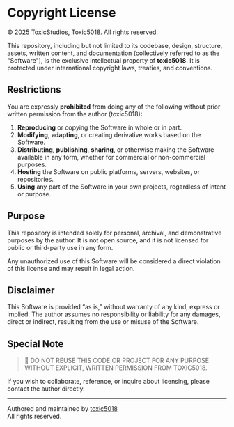 # Copyright License

© 2025 ToxicStudios, Toxic5018. All rights reserved.

This repository, including but not limited to its codebase, design, structure, assets, written content, and documentation (collectively referred to as the "Software"), is the exclusive intellectual property of **toxic5018**. It is protected under international copyright laws, treaties, and conventions.

## Restrictions

You are expressly **prohibited** from doing any of the following without prior written permission from the author (toxic5018):

1. **Reproducing** or copying the Software in whole or in part.
2. **Modifying**, **adapting**, or creating derivative works based on the Software.
3. **Distributing**, **publishing**, **sharing**, or otherwise making the Software available in any form, whether for commercial or non-commercial purposes.
4. **Hosting** the Software on public platforms, servers, websites, or repositories.
5. **Using** any part of the Software in your own projects, regardless of intent or purpose.

## Purpose

This repository is intended solely for personal, archival, and demonstrative purposes by the author. It is not open source, and it is not licensed for public or third-party use in any form.

Any unauthorized use of this Software will be considered a direct violation of this license and may result in legal action.

## Disclaimer

This Software is provided “as is,” without warranty of any kind, express or implied. The author assumes no responsibility or liability for any damages, direct or indirect, resulting from the use or misuse of the Software.

## Special Note

> 🚫 DO NOT REUSE THIS CODE OR PROJECT FOR ANY PURPOSE WITHOUT EXPLICIT, WRITTEN PERMISSION FROM TOXIC5018.

If you wish to collaborate, reference, or inquire about licensing, please contact the author directly.

---

Authored and maintained by [toxic5018](https://toxic5018.me)  
All rights reserved.  
